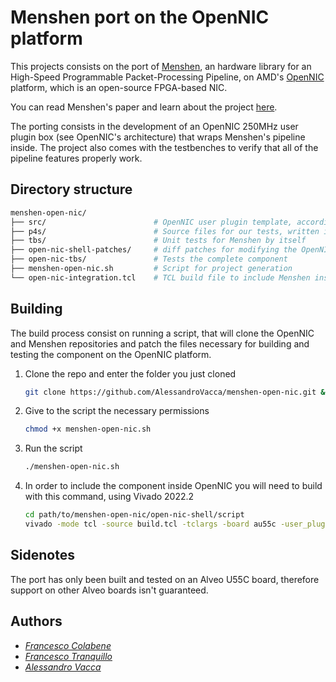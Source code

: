 # Menshen port on the OpenNIC platform
This projects consists on the port of [Menshen](https://github.com/multitenancy-project/menshen), an hardware library for an High-Speed Programmable Packet-Processing Pipeline, on AMD's [OpenNIC](https://github.com/Xilinx/open-nic-shell) platform, which is an open-source FPGA-based NIC.

You can read Menshen's paper and learn about the project [here](isolation.quest).

The porting consists in the development of an OpenNIC 250MHz user plugin box (see OpenNIC's architecture) that wraps Menshen's pipeline inside. The project also comes with the testbenches to verify that all of the pipeline features properly work.
## Directory structure
 ```sh
menshen-open-nic/
├── src/                        # OpenNIC user plugin template, accordingly patched for the architecture of Menshen
├── p4s/                        # Source files for our tests, written in the P4 language
├── tbs/                        # Unit tests for Menshen by itself
├── open-nic-shell-patches/     # diff patches for modifying the OpenNIC environment to insert the Menshen pipeline
├── open-nic-tbs/               # Tests the complete component
├── menshen-open-nic.sh         # Script for project generation
└── open-nic-integration.tcl    # TCL build file to include Menshen inside OpenNIC's 250MHz box
```
## Building
The build process consist on running a script, that will clone the OpenNIC and Menshen repositories and patch the files necessary for building and testing the component on the OpenNIC platform.
1. Clone the repo and enter the folder you just cloned
   ```sh
   git clone https://github.com/AlessandroVacca/menshen-open-nic.git && cd menshen-open-nic
   ```
3. Give to the script the necessary permissions
   ```sh
   chmod +x menshen-open-nic.sh
   ```
4. Run the script
   ```sh
   ./menshen-open-nic.sh
   ```
5. In order to include the component inside OpenNIC you will need to build with this command, using Vivado 2022.2
   ```sh
   cd path/to/menshen-open-nic/open-nic-shell/script
   vivado -mode tcl -source build.tcl -tclargs -board au55c -user_plugin ../../src
   ```
## Sidenotes
The port has only been built and tested on an Alveo U55C board, therefore support on other Alveo boards isn't guaranteed.
## Authors
 - *[Francesco Colabene](https://github.com/FrancescoColabene)*
 - *[Francesco Tranquillo](https://github.com/FrancioT)*
 - *[Alessandro Vacca](https://github.com/AlessandroVacca)*
